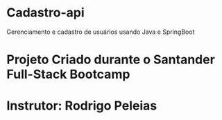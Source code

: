 # Cadastro-api

Gerenciamento e cadastro de usuários usando Java e SpringBoot

# Projeto Criado durante o Santander Full-Stack Bootcamp 
# Instrutor: Rodrigo Peleias
